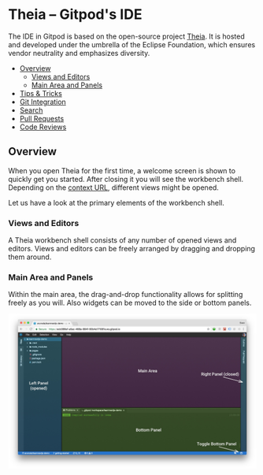 # Theia – Gitpod's IDE

The IDE in Gitpod is based on the open-source project [Theia](https://theia-ide.org). It is hosted
and developed under the umbrella of the Eclipse Foundation, which ensures vendor neutrality and
emphasizes diversity.

- [Overview](#overview)
  - [Views and Editors](#views-and-editors)
  - [Main Area and Panels](#main-area-and-panels)
- [Tips & Tricks](52_Tips_and_Tricks.md)
- [Git Integration](54_Git.md)
- [Search](56_Search.md)
- [Pull Requests](58_Pull_Requests.md)
- [Code Reviews](59_Code_Reviews.md)

## Overview

When you open Theia for the first time, a welcome screen is shown to quickly get you started. After
closing it you will see the workbench shell. Depending on the
[context URL](30_Workspaces.md#context-urls), different views might be opened.

Let us have a look at the primary elements of the workbench shell.

### Views and Editors

A Theia workbench shell consists of any number of opened views and editors. Views and editors can be
freely arranged by dragging and dropping them around.

### Main Area and Panels

Within the main area, the drag-and-drop functionality allows for splitting freely as you will. Also
widgets can be moved to the side or bottom panels.

![](./images/workbench-shell.jpg)
